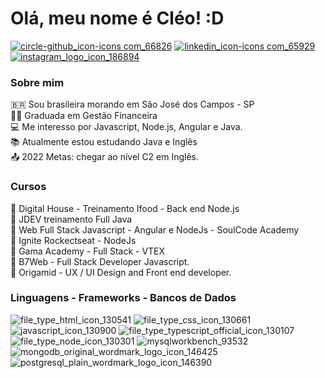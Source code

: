   
# Olá, meu nome é Cléo! :D

<a href="https://github.com/cleosilva">![circle-github_icon-icons com_66826](https://user-images.githubusercontent.com/82469705/126402377-385434fa-7865-471b-9803-deead7ce5627.png)</a>
<a href="https://www.linkedin.com/in/cleo-silva/">![linkedin_icon-icons com_65929](https://user-images.githubusercontent.com/82469705/126404092-3d71051b-4898-48c7-9e7e-2df3bc66f2a3.png)
</a>
<a href="https://www.instagram.com/cleo.s.faria/">![instagram_logo_icon_186894](https://user-images.githubusercontent.com/82469705/126404353-a56c8c1d-02e3-4d10-82aa-9ed36c5a48fd.png)
</a>

### Sobre mim
🇧🇷 Sou brasileira morando em São José dos Campos - SP</br>
👩‍🎓 Graduada em Gestão Financeira</br>
💻 Me interesso por Javascript, Node.js, Angular e Java.</br>
📚 Atualmente estou estudando Java e Inglês</br>
📤 2022 Metas: chegar ao nível C2 em Inglês. 

### Cursos
📖 Digital House - Treinamento Ifood - Back end Node.js</br>
📖 JDEV treinamento Full Java</br>
📖 Web Full Stack Javascript - Angular e NodeJs - SoulCode Academy</br>
📖 Ignite Rockectseat - NodeJs</br>
📖 Gama Academy - Full Stack - VTEX</br>
📖 B7Web - Full Stack Developer Javascript.</br>
📖 Origamid - UX / UI Design and Front end developer.

### Linguagens - Frameworks - Bancos de Dados
![file_type_html_icon_130541](https://user-images.githubusercontent.com/82469705/126480966-33703b46-d67a-4463-9863-cc6d518c168a.png) 
![file_type_css_icon_130661](https://user-images.githubusercontent.com/82469705/126481232-6e64963d-4e63-4a64-9aab-69de29f68687.png)
![javascript_icon_130900](https://user-images.githubusercontent.com/82469705/126481195-97810991-5284-4322-9664-0b99097e9929.png)
![file_type_typescript_official_icon_130107](https://user-images.githubusercontent.com/82469705/126481497-f080ce11-8d7a-4fd2-bdca-b7f5a729221e.png)
![file_type_node_icon_130301](https://user-images.githubusercontent.com/82469705/166115817-7ec45a8c-4391-4a88-a1df-8392965371ca.png)
![mysqlworkbench_93532](https://user-images.githubusercontent.com/82469705/166115865-fbd457fb-df9a-4cc1-8705-4f7ee7aaf9fe.png)
![mongodb_original_wordmark_logo_icon_146425](https://user-images.githubusercontent.com/82469705/166115938-0c1700a8-0fd5-41a3-a8b2-446959c6e800.png)
![postgresql_plain_wordmark_logo_icon_146390](https://user-images.githubusercontent.com/82469705/170327293-01868240-a262-49ca-a4b4-ae98a3921cd8.png)





















